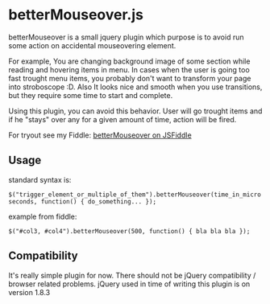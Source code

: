 betterMouseover.js
==================

betterMouseover is a small jquery plugin which purpose is to avoid run some action on accidental mouseovering element.

For example, You are changing background image of some section while reading and hovering items in menu. In cases when the user is going too fast trought menu items, you probably don't want to transform your page into stroboscope :D. Also It looks nice and smooth when you use transitions, but they require some time to start and complete.

Using this plugin, you can avoid this behavior. User will go trought items and if he "stays" over any for a given amount of time, action will be fired. 

For tryout see my Fiddle:
[betterMouseover on JSFiddle](http://jsfiddle.net/Kovo/Y3wzJ/19/)

Usage
-----

standard syntax is:

```$("trigger_element_or_multiple_of_them").betterMouseover(time_in_microseconds, function() { do_something... });```

example from fiddle:

```$("#col3, #col4").betterMouseover(500, function() { bla bla bla });```

Compatibility
-------------

It's really simple plugin for now. There should not be jQuery compatibility / browser related problems.
jQuery used in time of writing this plugin is on version 1.8.3
